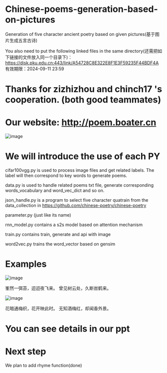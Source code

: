 # Chinese-poems-generation-based-on-pictures
Generation of five character ancient poetry based on given pictures(基于图片生成五言古诗)

You also need to put the following linked files in the same directory(还需把如下链接的文件放入同一个目录下)：
https://disk.pku.edu.cn:443/link/A54728C8E322E8F1E3F59235F44BDF4A
有效期限：2024-09-11 23:59

# Thanks for zizhizhou and chinch17 's cooperation. (both good teammates)

# Our website: http://poem.boater.cn
![image](https://github.com/Gold-Sea/Chinese-poems-generation-based-on-pictures/blob/master/readme_pictures/web.png)

# We will introduce the use of each PY
cifar100vgg.py is used to process image files and get related labels. The label will then correspond to key words to generate poems.

data.py is used to handle related poems txt file, generate corresponding words_vocabulary and word_vec_dict and so on.

json_handle.py is a program to select five character quatrain from the data_collection in https://github.com/chinese-poetry/chinese-poetry

parameter.py (just like its name)

rnn_model.py contains a s2s model based on attention mechanism

train.py contains train, generate and api with image

word2vec.py trains the word_vector based on gensim

# Examples
![image](https://github.com/Gold-Sea/Chinese-poems-generation-based-on-pictures/blob/master/readme_pictures/mountain.jpg)

峯然一弭苔，迢迢夜飞来。
曾见树云处，久断岧鹤来。


![image](https://github.com/Gold-Sea/Chinese-poems-generation-based-on-pictures/blob/master/readme_pictures/flower.jpg)

花暗通梅织，花开映此时。
无知酒梅红，却闻香外景。

# You can see details in our ppt

# Next step
We plan to add rhyme function(done)
